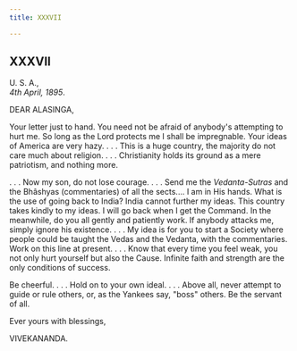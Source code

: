 ```yaml
---
title: XXXVII

---
```





  

  


## XXXVII

U. S. A.,  
*4th April, 1895*.

DEAR ALASINGA,

Your letter just to hand. You need not be afraid of anybody's attempting
to hurt me. So long as the Lord protects me I shall be impregnable. Your
ideas of America are very hazy. . . . This is a huge country, the
majority do not care much about religion. . . . Christianity holds its
ground as a mere patriotism, and nothing more.

. . . Now my son, do not lose courage. . . . Send me the
*Vedanta-Sutras* and the Bhâshyas (commentaries) of all the sects.... I
am in His hands. What is the use of going back to India? India cannot
further my ideas. This country takes kindly to my ideas. I will go back
when I get the Command. In the meanwhile, do you all gently and
patiently work. If anybody attacks me, simply ignore his existence. . .
. My idea is for you to start a Society where people could be taught the
Vedas and the Vedanta, with the commentaries. Work on this line at
present. . . . Know that every time you feel weak, you not only hurt
yourself but also the Cause. Infinite faith and strength are the only
conditions of success.

Be cheerful. . . . Hold on to your own ideal. . . . Above all, never
attempt to guide or rule others, or, as the Yankees say, "boss" others.
Be the servant of all.

Ever yours with blessings,

VIVEKANANDA.


